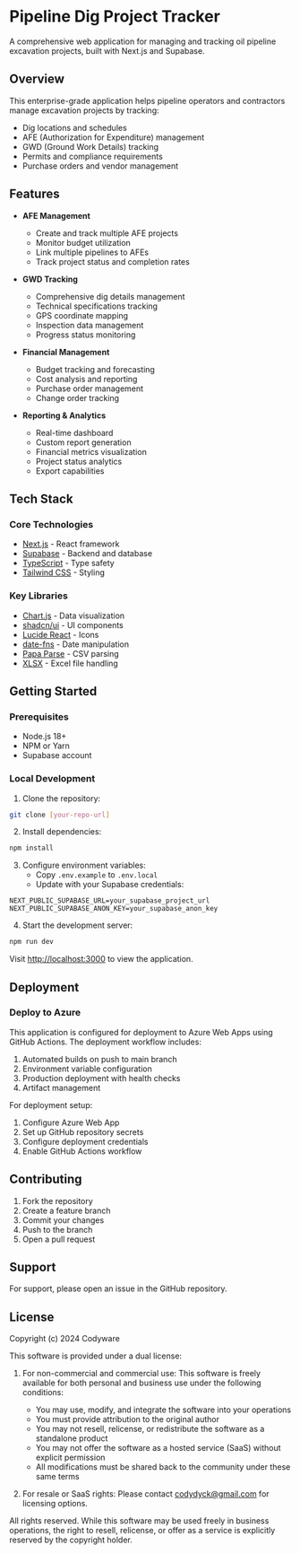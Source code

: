 # Pipeline Dig Project Tracker

A comprehensive web application for managing and tracking oil pipeline excavation projects, built with Next.js and Supabase.

## Overview

This enterprise-grade application helps pipeline operators and contractors manage excavation projects by tracking:
- Dig locations and schedules
- AFE (Authorization for Expenditure) management
- GWD (Ground Work Details) tracking
- Permits and compliance requirements
- Purchase orders and vendor management

## Features

- **AFE Management**
  - Create and track multiple AFE projects
  - Monitor budget utilization
  - Link multiple pipelines to AFEs
  - Track project status and completion rates

- **GWD Tracking**
  - Comprehensive dig details management
  - Technical specifications tracking
  - GPS coordinate mapping
  - Inspection data management
  - Progress status monitoring

- **Financial Management**
  - Budget tracking and forecasting
  - Cost analysis and reporting
  - Purchase order management
  - Change order tracking

- **Reporting & Analytics**
  - Real-time dashboard
  - Custom report generation
  - Financial metrics visualization
  - Project status analytics
  - Export capabilities

## Tech Stack

### Core Technologies
- [Next.js](https://nextjs.org) - React framework
- [Supabase](https://supabase.com) - Backend and database
- [TypeScript](https://www.typescriptlang.org/) - Type safety
- [Tailwind CSS](https://tailwindcss.com) - Styling

### Key Libraries
- [Chart.js](https://www.chartjs.org/) - Data visualization
- [shadcn/ui](https://ui.shadcn.com/) - UI components
- [Lucide React](https://lucide.dev) - Icons
- [date-fns](https://date-fns.org/) - Date manipulation
- [Papa Parse](https://www.papaparse.com/) - CSV parsing
- [XLSX](https://sheetjs.com/) - Excel file handling

## Getting Started

### Prerequisites

- Node.js 18+
- NPM or Yarn
- Supabase account

### Local Development

1. Clone the repository:
```bash
git clone [your-repo-url]
```

2. Install dependencies:
```bash
npm install
```

3. Configure environment variables:
   - Copy `.env.example` to `.env.local`
   - Update with your Supabase credentials:
```env
NEXT_PUBLIC_SUPABASE_URL=your_supabase_project_url
NEXT_PUBLIC_SUPABASE_ANON_KEY=your_supabase_anon_key
```

4. Start the development server:
```bash
npm run dev
```

Visit [http://localhost:3000](http://localhost:3000) to view the application.

## Deployment

### Deploy to Azure

This application is configured for deployment to Azure Web Apps using GitHub Actions. The deployment workflow includes:

1. Automated builds on push to main branch
2. Environment variable configuration
3. Production deployment with health checks
4. Artifact management

For deployment setup:
1. Configure Azure Web App
2. Set up GitHub repository secrets
3. Configure deployment credentials
4. Enable GitHub Actions workflow

## Contributing

1. Fork the repository
2. Create a feature branch
3. Commit your changes
4. Push to the branch
5. Open a pull request

## Support

For support, please open an issue in the GitHub repository.

## License

Copyright (c) 2024 Codyware

This software is provided under a dual license:

1. For non-commercial and commercial use: This software is freely available for both personal and business use under the following conditions:
   - You may use, modify, and integrate the software into your operations
   - You must provide attribution to the original author
   - You may not resell, relicense, or redistribute the software as a standalone product
   - You may not offer the software as a hosted service (SaaS) without explicit permission
   - All modifications must be shared back to the community under these same terms

2. For resale or SaaS rights: Please contact codydyck@gmail.com for licensing options.

All rights reserved. While this software may be used freely in business operations, the right to resell, relicense, or offer as a service is explicitly reserved by the copyright holder.
